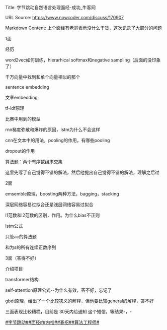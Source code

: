 Title: 字节跳动自然语言处理面经-成功_牛客网

URL Source: https://www.nowcoder.com/discuss/170907

Markdown Content:
上个面经有老哥表示没什么干货，这次记录了大部分的问题

1面

经历

word2vec如何训练，hierarhical softmax和negative sampling（后面的没印象了）

千万向量中找到和单个向量相似的那个

sentence embedding

文章embedding

tf-idf原理

比赛中用到的模型

rnn梯度弥散和爆炸的原因，lstm为什么不会这样

cnn在文本中的用法，pooling的作用，有哪些pooling

dropout的作用

算法题：两个有序数组求交集

这里先写了自己觉得不错的解法，然后他提出自己觉得不错的解法，理解之后过

2面

emsemble原理，boosting两种方法，bagging，stacking

深层网络容易过拟合还是浅层网络容易过拟合

l1范数和l2范数的区别，作用。为什么bias不正则

lstm公式

只管ac的算法题

和为s的所有连续正数序列

3面（答得不好）

介绍项目

transformer结构

self-attention原理公式--为什么有效，答不好，忘记了

gbdt原理，给出了一个比较狭义的解释，但他要比较general的解释，答不好

三面表现比较糟糕，目前是 30天内给通知 这个短信，等结果-，-

  

[#字节跳动#](https://www.nowcoder.com/enterprise/665/discussion)[#面经#](https://www.nowcoder.com/creation/subject/928d551be73f40db82c0ed83286c8783)[#内推#](https://www.nowcoder.com/creation/subject/cf8c68e5a0ae45da835c0291f459468a)[#春招#](https://www.nowcoder.com/creation/subject/9aea3762a04c49bfb6da8d3f4705c354)[#算法工程师#](https://www.nowcoder.com/creation/subject/146d543971d045ba84b4b8a4dd573fff)
